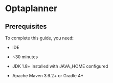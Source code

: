 # Optaplanner

## Prerequisites
To complete this guide, you need:

 * IDE
 
 * ~30 minutes

 * JDK 1.8+ installed with JAVA_HOME configured

 * Apache Maven 3.6.2+ or Gradle 4+

